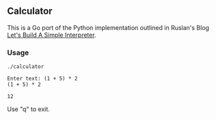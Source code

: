 ## Calculator

This is a Go port of the Python implementation outlined in Ruslan's Blog [Let's Build A Simple Interpreter](http://ruslanspivak.com/lsbasi-part1/).

### Usage


```
./calculator

Enter text: (1 + 5) * 2
(1 + 5) * 2

12

```

Use "q" to exit.
